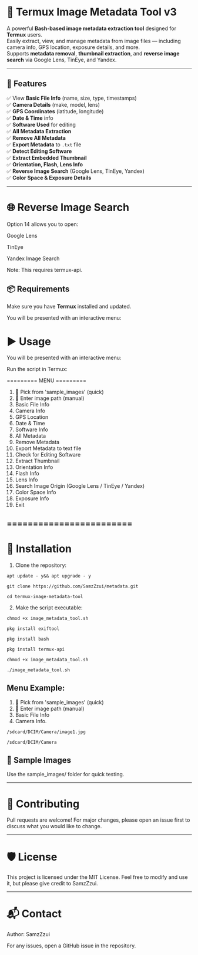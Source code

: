 # 📸 Termux Image Metadata Tool v3

A powerful **Bash-based image metadata extraction tool** designed for **Termux** users.  
Easily extract, view, and manage metadata from image files — including camera info, GPS location, exposure details, and more.  
Supports **metadata removal**, **thumbnail extraction**, and **reverse image search** via Google Lens, TinEye, and Yandex.

---

## 🚀 Features
✅ View **Basic File Info** (name, size, type, timestamps)  
✅ **Camera Details** (make, model, lens)  
✅ **GPS Coordinates** (latitude, longitude)  
✅ **Date & Time** info  
✅ **Software Used** for editing  
✅ **All Metadata Extraction**  
✅ **Remove All Metadata**  
✅ **Export Metadata** to `.txt` file  
✅ **Detect Editing Software**  
✅ **Extract Embedded Thumbnail**  
✅ **Orientation, Flash, Lens Info**  
✅ **Reverse Image Search** (Google Lens, TinEye, Yandex)  
✅ **Color Space & Exposure Details**  

---

# 🌐 Reverse Image Search

Option 14 allows you to open:

Google Lens

TinEye

Yandex Image Search


Note: This requires termux-api.

## 📦 Requirements

Make sure you have **Termux** installed and updated.

You will be presented with an interactive menu:

# ▶️ Usage

You will be presented with an interactive menu:

Run the script in Termux:

========= MENU =========
1. 🔎 Pick from 'sample_images' (quick)
2. 📂 Enter image path (manual)
3. Basic File Info
4. Camera Info
5. GPS Location
6. Date & Time
7. Software Info
8. All Metadata
9. Remove Metadata
10. Export Metadata to text file
11. Check for Editing Software
12. Extract Thumbnail
13. Orientation Info
14. Flash Info
15. Lens Info
16. Search Image Origin (Google Lens / TinEye / Yandex)
17. Color Space Info
18. Exposure Info
19. Exit

========================
---

# 🔧 Installation

1. Clone the repository:
```
apt update - y&& apt upgrade - y
```
```
git clone https://github.com/SamzZzui/metadata.git
```
```
cd termux-image-metadata-tool
```
2. Make the script executable:
```
chmod +x image_metadata_tool.sh
```

```
pkg install exiftool
```
```
pkg install bash
```
```
pkg install termux-api
```
```
chmod +x image_metadata_tool.sh
```
```
./image_metadata_tool.sh
```

## Menu Example:

1. 🔎 Pick from 'sample_images' (quick)
2. 📂 Enter image path (manual)
3. Basic File Info
4. Camera Info.


```
/sdcard/DCIM/Camera/image1.jpg
```

```
/sdcard/DCIM/Camera
```

## 📂 Sample Images

Use the sample_images/ folder for quick testing.

---

# 🤝 Contributing

Pull requests are welcome!
For major changes, please open an issue first to discuss what you would like to change.


---

# 🛡️ License

This project is licensed under the MIT License.
Feel free to modify and use it, but please give credit to SamzZzui.


---

# 📬 Contact

Author: SamzZzui

For any issues, open a GitHub issue in the repository.



